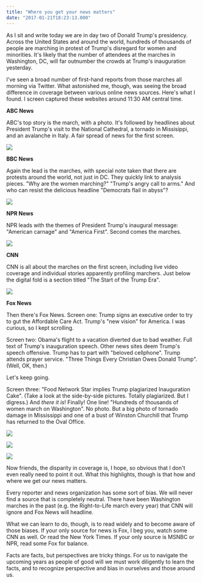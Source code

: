 ```yaml
---
title: "Where you get your news matters"
date: "2017-01-21T18:23:13.000"
---
```


As I sit and write today we are in day two of Donald Trump's presidency. Across the United States and around the world, hundreds of thousands of people are marching in protest of Trump's disregard for women and minorities. It's likely that the number of attendees at the marches in Washington, DC, will far outnumber the crowds at Trump's inauguration yesterday.

I've seen a broad number of first-hand reports from those marches all morning via Twitter. What astonished me, though, was seeing the broad difference in coverage between various online news sources. Here's what I found. I screen captured these websites around 11:30 AM central time.

**ABC News**

ABC's top story is the march, with a photo. It's followed by headlines about President Trump's visit to the National Cathedral, a tornado in Missisippi, and an avalanche in Italy. A fair spread of news for the first screen.

![](http://chrishubbs.com/wordpress/wp-content/uploads/2017/01/IMG_8753-281x500.png)

**BBC News**

Again the lead is the marches, with special note taken that there are protests around the world, not just in DC. They quickly link to analysis pieces. "Why are the women marching?" "Trump's angry call to arms." And who can resist the delicious headline "Democrats flail in abyss"?

![](http://chrishubbs.com/wordpress/wp-content/uploads/2017/01/IMG_8754-281x500.png)

**NPR News**

NPR leads with the themes of President Trump's inaugural message: "American carnage" and "America First". Second comes the marches.

![](http://chrishubbs.com/wordpress/wp-content/uploads/2017/01/IMG_8748-281x500.png)

**CNN**

CNN is all about the marches on the first screen, including live video coverage and individual stories apparently profiling marchers. Just below the digital fold is a section titled "The Start of the Trump Era".

![](http://chrishubbs.com/wordpress/wp-content/uploads/2017/01/IMG_8749-281x500.png)

**Fox News**

Then there's Fox News. Screen one: Trump signs an executive order to try to gut the Affordable Care Act. Trump's "new vision" for America. I was curious, so I kept scrolling.

Screen two: Obama's flight to a vacation diverted due to bad weather. Full text of Trump's inauguration speech. Other news sites deem Trump's speech offensive. Trump has to part with "beloved cellphone". Trump attends prayer service. "Three Things Every Christian Owes Donald Trump". (Well, OK, then.)

Let's keep going.

Screen three: "Food Network Star implies Trump plagiarized Inauguration Cake". (Take a look at the side-by-side pictures. Totally plagiarized. But I digress.) And _there it is_! Finally! One line! "Hundreds of thousands of women march on Washington". No photo. But a big photo of tornado damage in Mississippi and one of a bust of Winston Churchill that Trump has returned to the Oval Office.

![](http://chrishubbs.com/wordpress/wp-content/uploads/2017/01/IMG_8750-281x500.png)

![](http://chrishubbs.com/wordpress/wp-content/uploads/2017/01/IMG_8751-281x500.png)

![](http://chrishubbs.com/wordpress/wp-content/uploads/2017/01/IMG_8752-281x500.png)

Now friends, the disparity in coverage is, I hope, so obvious that I don't even really need to point it out. What this highlights, though is that how and where we get our news matters.

Every reporter and news organization has some sort of bias. We will never find a source that is completely neutral. There have been Washington marches in the past (e.g. the Right-to-Life march every year) that CNN will ignore and Fox News will headline.

What we can learn to do, though, is to read widely and to become aware of those biases. If your only source for news is Fox, I beg you, watch some CNN as well. Or read the New York Times. If your only source is MSNBC or NPR, read some Fox for balance.

Facts are facts, but perspectives are tricky things. For us to navigate the upcoming years as people of good will we must work diligently to learn the facts, and to recognize perspective and bias in ourselves and those around us.
